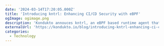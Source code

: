 ```yaml
---
date: '2024-03-14T17:20:05.000Z'
title: 'Introducing kntrl: Enhancing CI/CD Security with eBPF'
ogImage: ogimage.png
description: 'Kondukto annouces kntrl, an eBPF based runtime agent that monitors and prevents anomalous behaviour defined by you on your pipeline'
externalUrl: 'https://kondukto.io/blog/introducing-kntrl-enhancing-ci-cd-security-with-ebpf'
categories:
  - Technology
---
```

